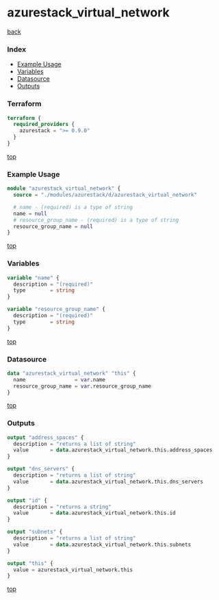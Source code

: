 # azurestack_virtual_network

[back](../azurestack.md)

### Index

- [Example Usage](#example-usage)
- [Variables](#variables)
- [Datasource](#datasource)
- [Outputs](#outputs)

### Terraform

```terraform
terraform {
  required_providers {
    azurestack = ">= 0.9.0"
  }
}
```

[top](#index)

### Example Usage

```terraform
module "azurestack_virtual_network" {
  source = "./modules/azurestack/d/azurestack_virtual_network"

  # name - (required) is a type of string
  name = null
  # resource_group_name - (required) is a type of string
  resource_group_name = null
}
```

[top](#index)

### Variables

```terraform
variable "name" {
  description = "(required)"
  type        = string
}

variable "resource_group_name" {
  description = "(required)"
  type        = string
}
```

[top](#index)

### Datasource

```terraform
data "azurestack_virtual_network" "this" {
  name                = var.name
  resource_group_name = var.resource_group_name
}
```

[top](#index)

### Outputs

```terraform
output "address_spaces" {
  description = "returns a list of string"
  value       = data.azurestack_virtual_network.this.address_spaces
}

output "dns_servers" {
  description = "returns a list of string"
  value       = data.azurestack_virtual_network.this.dns_servers
}

output "id" {
  description = "returns a string"
  value       = data.azurestack_virtual_network.this.id
}

output "subnets" {
  description = "returns a list of string"
  value       = data.azurestack_virtual_network.this.subnets
}

output "this" {
  value = azurestack_virtual_network.this
}
```

[top](#index)